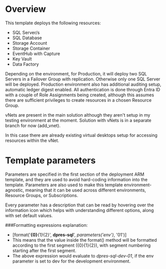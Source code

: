 # Overview
This template deploys the following resources:
* SQL Server/s
* SQL Database
* Storage Account
* Storage Container
* EventHub with Capture
* Key Vault
* Data Factory

Depending on the environment, for Production, it will deploy two SQL Servers in a Failover Group with replication. Otherwise only one SQL Server will be deployed. Production environment also has additional auditing setup, automatic ledger digest enabled. All authentication is done through Entra ID with a couple of Role Assignments being created, although this assumes there are sufficient privileges to create resources in a chosen Resource Group.

vNets are present in the main solution although they aren't setup in my testing environment at the moment. Solution with vNets is in a separate branch for now (add_vnet).

In this case there are already existing virtual desktops setup for accessing resources within the vNet.

# Template parameters
Parameters are specified in the first section of the deployment ARM template, and they are used to avoid hard-coding information into the template. Parameters are also used to make this template environment-agnostic, meaning that it can be used across different environments, Resource Groups, or Subscriptions.

Every parameter has a description that can be read by hovering over the information icon which helps with understanding different options, along with set default values.

###Formatting expressions explanation:
* [format('**{0}***{1}*{2}', **dpres-sql**', *parameters('env')*, '01')]
* This means that the value inside the format() method will be formatted according to the first segment ({0}{1}{2}), with segment numbering starting after the first segment.
* The above expression would evaluate to *dpres-sql-dev-01*, if the env parameter is set to dev for the development environment.

